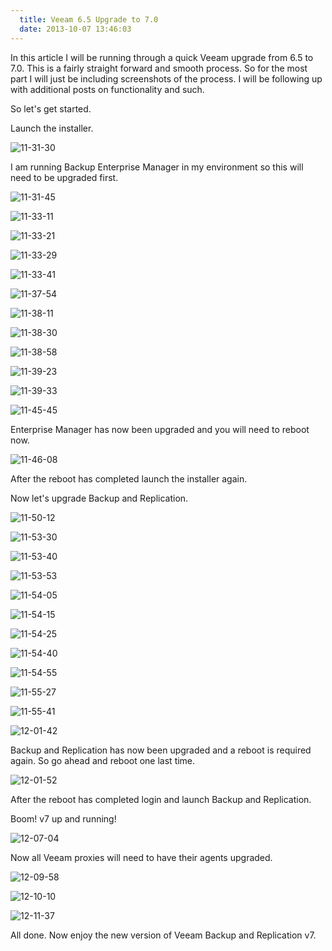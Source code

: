 ```yaml
---
  title: Veeam 6.5 Upgrade to 7.0
  date: 2013-10-07 13:46:03
---
```


In this article I will be running through a quick Veeam upgrade from 6.5
to 7.0. This is a fairly straight forward and smooth process. So for the
most part I will just be including screenshots of the process. I will be
following up with additional posts on functionality and such.

So let's get started.

Launch the installer.

![11-31-30](../../assets/11-31-30-300x233.png)

I am running Backup Enterprise Manager in my environment so this will
need to be upgraded first.

![11-31-45](../../assets/11-31-45-300x235.png)

![11-33-11](../../assets/11-33-11-300x212.png)

![11-33-21](../../assets/11-33-21-300x212.png)

![11-33-29](../../assets/11-33-29-300x212.png)

![11-33-41](../../assets/11-33-41-300x211.png)

![11-37-54](../../assets/11-37-54-300x211.png)

![11-38-11](../../assets/11-38-11-300x213.png)

![11-38-30](../../assets/11-38-30-300x212.png)

![11-38-58](../../assets/11-38-58-300x212.png)

![11-39-23](../../assets/11-39-23-300x212.png)

![11-39-33](../../assets/11-39-33-300x211.png)

![11-45-45](../../assets/11-45-45-300x212.png)

Enterprise Manager has now been upgraded and you will need to reboot
now.

![11-46-08](../../assets/11-46-08-300x213.png)

After the reboot has completed launch the installer again.

Now let's upgrade Backup and Replication.

![11-50-12](../../assets/11-50-12-300x232.png)

![11-53-30](../../assets/11-53-30-300x212.png)

![11-53-40](../../assets/11-53-40-300x211.png)

![11-53-53](../../assets/11-53-53-300x211.png)

![11-54-05](../../assets/11-54-05-300x212.png)

![11-54-15](../../assets/11-54-15-300x211.png)

![11-54-25](../../assets/11-54-25-300x211.png)

![11-54-40](../../assets/11-54-40-300x212.png)

![11-54-55](../../assets/11-54-55-300x211.png)

![11-55-27](../../assets/11-55-27-300x213.png)

![11-55-41](../../assets/11-55-41-300x210.png)

![12-01-42](../../assets/12-01-42-300x209.png)

Backup and Replication has now been upgraded and a reboot is required
again. So go ahead and reboot one last time.

![12-01-52](../../assets/12-01-52-300x209.png)

After the reboot has completed login and launch Backup and Replication.

Boom! v7 up and running!

![12-07-04](../../assets/12-07-04-300x221.png)

Now all Veeam proxies will need to have their agents upgraded.

![12-09-58](../../assets/12-09-58-300x212.png)

![12-10-10](../../assets/12-10-10-300x212.png)

![12-11-37](../../assets/12-11-37-300x211.png)

All done. Now enjoy the new version of Veeam Backup and Replication v7.
